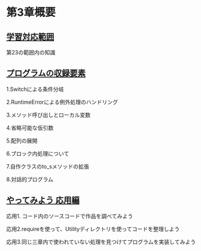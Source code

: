 # 第3章概要

<u><h2> 学習対応範囲 </h2></u>

第23の範囲内の知識

<u><h2> プログラムの収録要素 </h2></u>

1.Switchによる条件分岐

2.RuntimeErrorによる例外処理のハンドリング

3.メソッド呼び出しとローカル変数

4.省略可能な仮引数

5.配列の展開

6.ブロック内処理について

7.自作クラスのto_sメソッドの拡張

8.対話的プログラム

<u><h2> やってみよう 応用編 </h2></u>

応用1. コード内のソースコードで作品を調べてみよう

応用2.requireを使って、Utilityディレクトリを使ってコードを整理しよう

応用3.同じ三章内で使われていない処理を見つけてプログラムを実装してみよう




